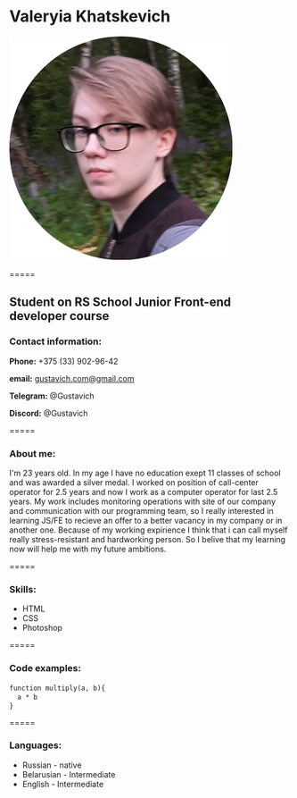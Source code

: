# Valeryia Khatskevich
![photo](/img/cv-photo.png)


=====


## Student on RS School Junior Front-end developer course
### Contact information:
**Phone:** +375 (33) 902-96-42


**email:** gustavich.com@gmail.com


**Telegram:** @Gustavich


**Discord:** @Gustavich


=====


### About me:
I'm 23 years old. In my age I have no education exept 11 classes of school and was awarded a silver medal. I worked on position of call-center operator for 2.5 years and now I work as a computer operator for last 2.5 years. My work includes monitoring operations with site of our company and communication with our programming team, so I really interested in learning JS/FE to recieve an offer to a better vacancy in my company or in another one. Because of my working expirience I think that i can call myself really stress-resistant and hardworking person. So I belive that my learning now will help me with my future ambitions.


=====


### Skills:
* HTML
* CSS
* Photoshop


=====


### Code examples:
```
function multiply(a, b){
  a * b
}
```


=====


### Languages:
* Russian - native
* Belarusian - Intermediate
* English - Intermediate
